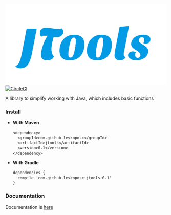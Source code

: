 ![](images/JTools_logo.png)
[![CircleCI](https://circleci.com/gh/levkoposc/JTools.svg?style=svg)](https://circleci.com/gh/levkoposc/JTools)

A library to simplify working with Java, which includes basic functions

### Install
+ **With Maven**
  ```
  <dependency>
  	<groupId>com.github.levkoposc</groupId>
  	<artifactId>jtools</artifactId>
  	<version>0.1</version>
  </dependency>
  ```
+ **With Gradle**
  ```
  dependencies {
  	compile 'com.github.levkoposc:jtools:0.1'
  }
  ```

### Documentation
Documentation is [here](https://github.com/levkoposc/JTools/wiki/Documentation)